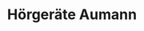 ---
title: "Hörgeräte Aumann"
url: /duesseldorf/hoergeraete-aumann-herderstrasse-2/
shop: Hörgeräte
---